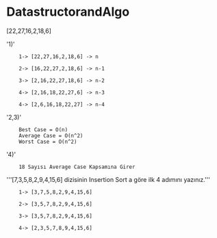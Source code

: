 # DatastructorandAlgo
[22,27,16,2,18,6]

'1)'

        1-> [22,27,16,2,18,6] -> n

        2-> [16,22,27,2,18,6] -> n-1

        3-> [2,16,22,27,18,6] -> n-2

        4-> [2,16,18,22,27,6] -> n-3

        4-> [2,6,16,18,22,27] -> n-4



'2,3)'

        Best Case = O(n)
        Average Case = O(n^2)
        Worst Case = O(n^2)


'4)'

        18 Sayısı Average Case Kapsamına Girer



'''[7,3,5,8,2,9,4,15,6] dizisinin Insertion Sort a göre ilk 4 adımını yazınız.'''


        1-> [3,7,5,8,2,9,4,15,6]

        2-> [3,5,7,8,2,9,4,15,6]

        3-> [3,5,7,8,2,9,4,15,6]

        4-> [2,3,5,7,8,9,4,15,6]
